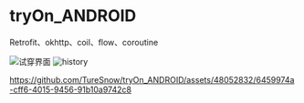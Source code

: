 # tryOn_ANDROID
Retrofit、okhttp、coil、flow、coroutine

![试穿界面](https://github.com/TureSnow/tryOn_ANDROID/assets/48052832/7b6e75e6-d4b5-4b56-bf51-0b639fa07a40)
![history](https://github.com/TureSnow/tryOn_ANDROID/assets/48052832/e5019b91-e300-456d-9cd4-1df3192f0af8)


https://github.com/TureSnow/tryOn_ANDROID/assets/48052832/6459974a-cff6-4015-9456-91b10a9742c8

